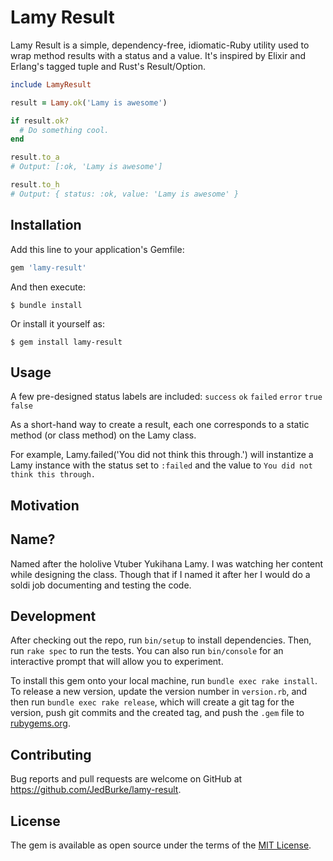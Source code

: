 # Lamy Result

Lamy Result is a simple, dependency-free, idiomatic-Ruby utility used to wrap method results with a status and a value. It's inspired by Elixir and Erlang's tagged tuple and Rust's Result/Option.

```Ruby
include LamyResult

result = Lamy.ok('Lamy is awesome')

if result.ok?
  # Do something cool.
end

result.to_a
# Output: [:ok, 'Lamy is awesome']

result.to_h
# Output: { status: :ok, value: 'Lamy is awesome' }
```

## Installation

Add this line to your application's Gemfile:

```ruby
gem 'lamy-result'
```

And then execute:

    $ bundle install

Or install it yourself as:

    $ gem install lamy-result

## Usage

A few pre-designed status labels are included: `success` `ok` `failed` `error` `true` `false`

As a short-hand way to create a result, each one corresponds to a static method (or class method) on the Lamy class.

For example, Lamy.failed('You did not think this through.') will instantize a Lamy instance with the status set to `:failed` and the value to `You did not think this through.`


## Motivation


## Name?

Named after the hololive Vtuber Yukihana Lamy. I was watching her content while designing the class. Though that if I named it after her I would do a soldi job documenting and testing the code.

## Development

After checking out the repo, run `bin/setup` to install dependencies. Then, run `rake spec` to run the tests. You can also run `bin/console` for an interactive prompt that will allow you to experiment.

To install this gem onto your local machine, run `bundle exec rake install`. To release a new version, update the version number in `version.rb`, and then run `bundle exec rake release`, which will create a git tag for the version, push git commits and the created tag, and push the `.gem` file to [rubygems.org](https://rubygems.org).

## Contributing

Bug reports and pull requests are welcome on GitHub at https://github.com/JedBurke/lamy-result.

## License

The gem is available as open source under the terms of the [MIT License](https://opensource.org/licenses/MIT).
